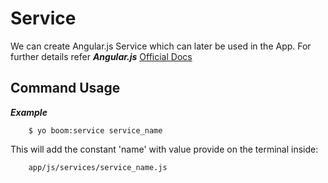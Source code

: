 Service
============
We can create Angular.js Service which can later be used in the App. For further details refer ***Angular.js*** 
[Official Docs](http://docs.angularjs.org/api/AUTO.$provide)



Command Usage
-------


***Example***

```
    $ yo boom:service service_name
```

This will add the constant 'name' with value provide on the terminal inside:

```
    app/js/services/service_name.js
```
